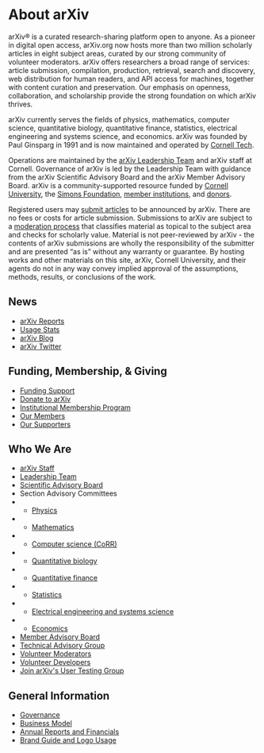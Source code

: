 # About arXiv

arXiv® is a curated research-sharing platform open to anyone. As a pioneer in digital open access, arXiv.org now hosts more than two million scholarly articles in eight subject areas, curated by our strong community of volunteer moderators. arXiv offers researchers a broad range of services: article submission, compilation, production, retrieval, search and discovery, web distribution for human readers, and API access for machines, together with content curation and preservation. Our emphasis on openness, collaboration, and scholarship provide the strong foundation on which arXiv thrives.

arXiv currently serves the fields of physics, mathematics, computer science, quantitative biology, quantitative finance, statistics, electrical engineering and systems science, and economics. arXiv was founded by Paul Ginsparg in 1991 and is now maintained and operated by [Cornell Tech](https://www.tech.cornell.edu/).

Operations are maintained by the [arXiv Leadership Team](/about/people/leadership_team) and arXiv staff at Cornell. Governance of arXiv is led by the Leadership Team with guidance from the arXiv Scientific Advisory Board and the arXiv Member Advisory Board. arXiv is a community-supported resource funded by [Cornell University](https://www.cornell.edu/), the [Simons Foundation](https://www.simonsfoundation.org), [member institutions](/about/ourmembers), and [donors](/about/give).

Registered users may [submit articles](/help/submit) to be announced by arXiv. There are no fees or costs for article submission. Submissions to arXiv are subject to a [moderation process](/help/moderation) that classifies material as topical to the subject area and checks for scholarly value. Material is not peer-reviewed by arXiv - the contents of arXiv submissions are wholly the responsibility of the submitter and are presented “as is” without any warranty or guarantee. By hosting works and other materials on this site, arXiv, Cornell University, and their agents do not in any way convey implied approval of the assumptions, methods, results, or conclusions of the work.

## News

- [arXiv Reports](reports)
- [Usage Stats](/stats/main)
- [arXiv Blog](https://blogs.cornell.edu/arxiv)
- [arXiv Twitter](https://twitter.com/arxiv)

## Funding, Membership, & Giving

- [Funding Support](/about/funding)
- [Donate to arXiv](/about/donate)
- [Institutional Membership Program](/about/membership)
- [Our Members](/about/ourmembers)
- [Our Supporters](/about/supporters)


## Who We Are

- [arXiv Staff](people/staff)
- [Leadership Team](people/leadership_team)
- [Scientific Advisory Board](people/scientific_ad_board)
- Section Advisory Committees
- - [Physics](/help/physics/#AdvisoryCommittee)
- - [Mathematics](/help/math/#AdvisoryCommittee)
- - [Computer science (CoRR)](/corr)
- - [Quantitative biology](/help/q-bio#AdvisoryCommittee)
- - [Quantitative finance](/help/q-fin#AdvisoryCommittee)
- - [Statistics](/help/statistics/#AdvisoryCommittee)
- - [Electrical engineering and systems science](/help/eess/#AdvisoryCommittee)
- - [Economics](/help/econ/#AdvisoryCommittee)
- [Member Advisory Board](people/member_ad_board)
- [Technical Advisory Group](/about/people/technical_ad_group)
- [Volunteer Moderators](/moderators)
- [Volunteer Developers](people/developers)
- [Join arXiv's User Testing Group](/about/user-testing)


## General Information

- [Governance](/about/governance)
- [Business Model](/about/reports-financials)
- [Annual Reports and Financials](reports)
- [Brand Guide and Logo Usage](brand)
